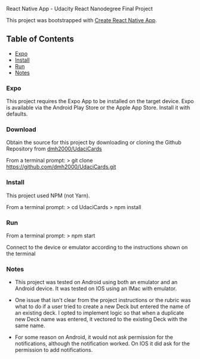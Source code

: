 
React Native App - Udacity React Nanodegree Final Project

This project was bootstrapped with [Create React Native App](https://github.com/react-community/create-react-native-app).

## Table of Contents

* [Expo](#Expo)
* [Install](#Install)
* [Run](#Run)
* [Notes](#Notes)

### Expo

This project requires the Expo App to be installed on the target device. Expo is available via the Android Play Store or the Apple App Store.
Install it with defaults.

### Download

Obtain the source for this project by downloading or cloning the Github Repository from [dmh2000/UdaciCards](https://github.com/dmh2000/UdaciCards.git)

From a terminal prompt:
    > git clone https://github.com/dmh2000/UdaciCards.git

### Install

This project used NPM (not Yarn).     

From a terminal prompt:
    > cd UdaciCards
    > npm install

### Run

From a terminal prompt:
    > npm start

Connect to the device or emulator according to the instructions shown on the terminal

### Notes

* This project was tested on Android using both an emulator and an Android device. It was tested on IOS using an IMac with emulator.

* One issue that isn't clear from the project instructions or the rubric was what to do if a user tried to create a new Deck but entered the name
  of an existing deck. I opted to implement logic so that when a duplicate new Deck name was entered, it vectored to the existing Deck with the same 
  name. 

* For some reason on Android, it would not ask permission for the notifications, although the notification worked. On IOS it did ask for the permission to add notifications.
  

